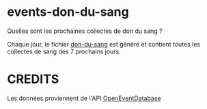 # events-don-du-sang
Quelles sont les prochaines collectes de don du sang ?

Chaque jour, le fichier [don-du-sang](https://github.com/krichtof/events-don-du-sang/blob/master/don-du-sang.csv) est généré et contient toutes les collectes de sang des 7 prochains jours.

# CREDITS

Les données proviennent de l'API [OpenEventDatabase](https://github.com/openeventdatabase/backend/wiki)
